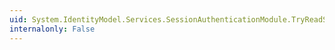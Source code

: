 ```yaml
---
uid: System.IdentityModel.Services.SessionAuthenticationModule.TryReadSessionTokenFromCookie(System.IdentityModel.Tokens.SessionSecurityToken@)
internalonly: False
---
```

